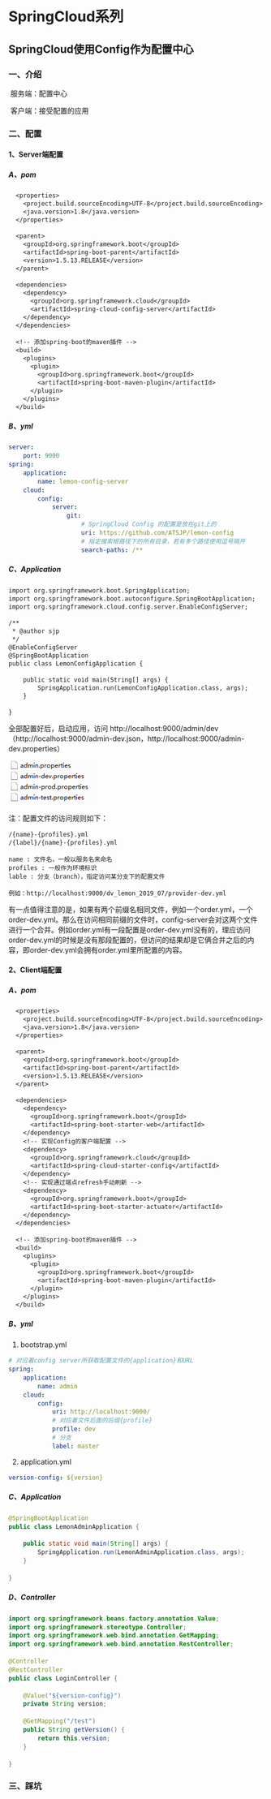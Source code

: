 # SpringCloud系列

## SpringCloud使用Config作为配置中心

### 一、介绍

​	服务端：配置中心

​	客户端：接受配置的应用

### 二、配置

#### 1、Server端配置

##### A、pom

```pom
  <properties>
    <project.build.sourceEncoding>UTF-8</project.build.sourceEncoding>
    <java.version>1.8</java.version>
  </properties>

  <parent>
    <groupId>org.springframework.boot</groupId>
    <artifactId>spring-boot-parent</artifactId>
    <version>1.5.13.RELEASE</version>
  </parent>

  <dependencies>
    <dependency>
      <groupId>org.springframework.cloud</groupId>
      <artifactId>spring-cloud-config-server</artifactId>
    </dependency>
  </dependencies>

  <!-- 添加spring-boot的maven插件 -->
  <build>
    <plugins>
      <plugin>
        <groupId>org.springframework.boot</groupId>
        <artifactId>spring-boot-maven-plugin</artifactId>
      </plugin>
    </plugins>
  </build>
```

##### B、yml

```yml
server:
    port: 9000
spring:
    application:
        name: lemon-config-server
    cloud:
        config:
            server:
                git:
                	# SpringCloud Config 的配置是放在git上的
                    uri: https://github.com/ATSJP/lemon-config
                    # 指定搜索根路径下的所有目录，若有多个路径使用逗号隔开
                    search-paths: /**  
```

##### C、Application

```
import org.springframework.boot.SpringApplication;
import org.springframework.boot.autoconfigure.SpringBootApplication;
import org.springframework.cloud.config.server.EnableConfigServer;

/**
 * @author sjp
 */
@EnableConfigServer
@SpringBootApplication
public class LemonConfigApplication {

	public static void main(String[] args) {
		SpringApplication.run(LemonConfigApplication.class, args);
	}

}

```

全部配置好后，启动应用，访问 http://localhost:9000/admin/dev （http://localhost:9000/admin-dev.json，http://localhost:9000/admin-dev.properties）

![1561601935481](./assets/1561601935481.png)

注：配置文件的访问规则如下：

```
/{name}-{profiles}.yml
/{label}/{name}-{profiles}.yml

name : 文件名，一般以服务名来命名
profiles : 一般作为环境标识
lable : 分支（branch），指定访问某分支下的配置文件

例如：http://localhost:9000/dv_lemon_2019_07/provider-dev.yml
```

有一点值得注意的是，如果有两个前缀名相同文件，例如一个order.yml，一个order-dev.yml。那么在访问相同前缀的文件时，config-server会对这两个文件进行一个合并。例如order.yml有一段配置是order-dev.yml没有的，理应访问order-dev.yml的时候是没有那段配置的，但访问的结果却是它俩合并之后的内容，即order-dev.yml会拥有order.yml里所配置的内容。

#### 2、Client端配置

##### A、pom

```pom
  <properties>
    <project.build.sourceEncoding>UTF-8</project.build.sourceEncoding>
    <java.version>1.8</java.version>
  </properties>

  <parent>
    <groupId>org.springframework.boot</groupId>
    <artifactId>spring-boot-parent</artifactId>
    <version>1.5.13.RELEASE</version>
  </parent>

  <dependencies>
    <dependency>
      <groupId>org.springframework.boot</groupId>
      <artifactId>spring-boot-starter-web</artifactId>
    </dependency>
    <!-- 实现Config的客户端配置 -->
    <dependency>
      <groupId>org.springframework.cloud</groupId>
      <artifactId>spring-cloud-starter-config</artifactId>
    </dependency>
    <!-- 实现通过端点refresh手动刷新 -->
    <dependency>
      <groupId>org.springframework.boot</groupId>
      <artifactId>spring-boot-starter-actuator</artifactId>
    </dependency>
  </dependencies>
  
  <!-- 添加spring-boot的maven插件 -->
  <build>
    <plugins>
      <plugin>
        <groupId>org.springframework.boot</groupId>
        <artifactId>spring-boot-maven-plugin</artifactId>
      </plugin>
    </plugins>
  </build>
```

##### B、yml

1) bootstrap.yml

```yml
# 对应着config server所获取配置文件的{application}和URL
spring:
    application:
        name: admin
    cloud:
        config:
            uri: http://localhost:9000/
            # 对应着文件后面的后缀{profile}
            profile: dev
            # 分支
            label: master
```

2) application.yml

```yml
version-config: ${version}
```

##### C、Application

```java
@SpringBootApplication
public class LemonAdminApplication {

	public static void main(String[] args) {
		SpringApplication.run(LemonAdminApplication.class, args);
	}

}
```

##### D、Controller

```java
import org.springframework.beans.factory.annotation.Value;
import org.springframework.stereotype.Controller;
import org.springframework.web.bind.annotation.GetMapping;
import org.springframework.web.bind.annotation.RestController;

@Controller
@RestController
public class LoginController {

    @Value("${version-config}")
    private String version;

    @GetMapping("/test")
    public String getVersion() {
        return this.version;
    }
    
}
```

### 三、踩坑

